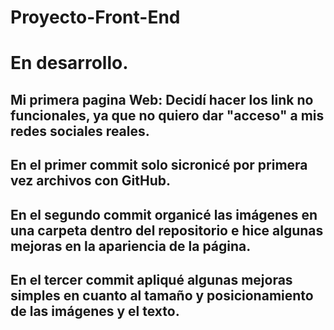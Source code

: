 # Proyecto-Front-End
# En desarrollo.
## Mi primera pagina Web: Decidí hacer los link no funcionales, ya que no quiero dar "acceso" a mis redes sociales reales.
## En el primer commit solo sicronicé por primera vez archivos con GitHub.
## En el segundo commit organicé las imágenes en una carpeta dentro del repositorio e hice algunas mejoras en la apariencia de la página.
## En el tercer commit apliqué algunas mejoras simples en cuanto al tamaño y posicionamiento de las imágenes y el texto.
